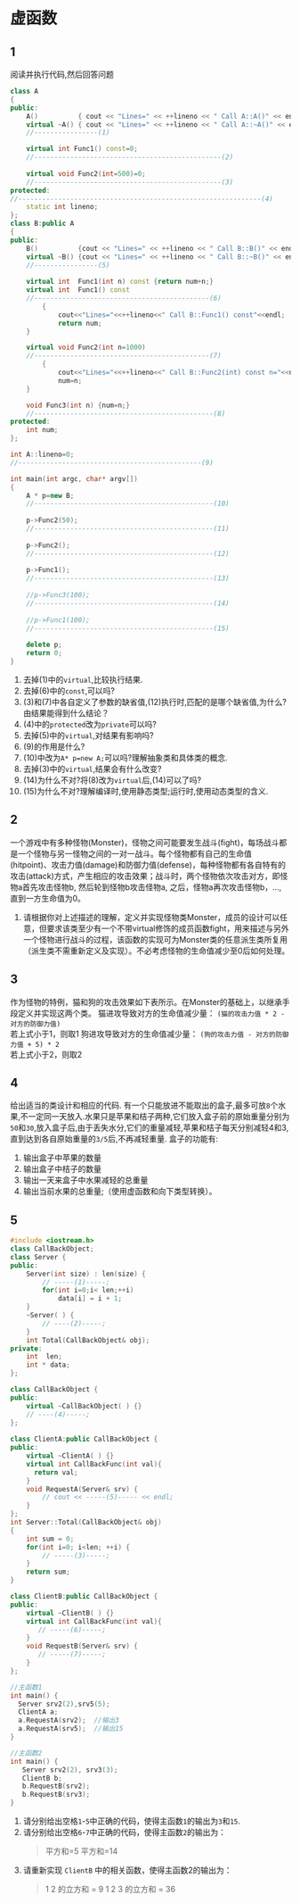 # 虚函数

## 1
阅读并执行代码,然后回答问题
```cpp
class A
{
public:
    A()          { cout << "Lines=" << ++lineno << " Call A::A()" << endl;}
    virtual ~A() { cout << "Lines=" << ++lineno << " Call A::~A()" << endl;}
    //----------------(1)

    virtual int Func1() const=0;
    //-----------------------------------------------(2)
    
    virtual void Func2(int=500)=0;
    //-----------------------------------------------(3)
protected:
//-------------------------------------------------------------(4)
    static int lineno;
};
class B:public A
{
public:
    B()          {cout << "Lines=" << ++lineno << " Call B::B()" << endl;}
    virtual ~B() {cout << "Lines=" << ++lineno << " Call B::~B()" << endl;}
    //----------------(5)
    
    virtual int  Func1(int n) const {return num+n;} 
    virtual int  Func1() const
    //--------------------------------------------(6)
        {
            cout<<"Lines="<<++lineno<<" Call B::Func1() const"<<endl;
            return num;
    }

    virtual void Func2(int n=1000)
    //--------------------------------------------(7)
        {
            cout<<"Lines="<<++lineno<<" Call B::Func2(int) const n="<<n<<endl;
            num=n;
    }

    void Func3(int n) {num=n;}
    //---------------------------------------------(8)
protected:
    int num;
};

int A::lineno=0;
//----------------------------------------------(9)

int main(int argc, char* argv[])
{
    A * p=new B;
    //---------------------------------------------(10)
    
    p->Func2(50);
    //---------------------------------------------(11)
    
    p->Func2();
    //---------------------------------------------(12)
    
    p->Func1();
    //---------------------------------------------(13)
    
    //p->Func3(100);
    //---------------------------------------------(14)
    
    //p->Func1(100);
    //---------------------------------------------(15)
    
    delete p;
    return 0;
}
```
1. 去掉(1)中的`virtual`,比较执行结果.
2. 去掉(6)中的`const`,可以吗?
3. (3)和(7)中各自定义了参数的缺省值,(12)执行时,匹配的是哪个缺省值,为什么?由结果能得到什么结论？
4. (4)中的`protected`改为`private`可以吗?
5. 去掉(5)中的`virtual`,对结果有影响吗?
6. (9)的作用是什么?
7. (10)中改为`A* p=new A;`可以吗?理解抽象类和具体类的概念.
8. 去掉(3)中的`virtual`,结果会有什么改变?
9. (14)为什么不对?将(8)改为`virtual`后,(14)可以了吗?
10. (15)为什么不对?理解编译时,使用静态类型;运行时,使用动态类型的含义.


## 2
一个游戏中有多种怪物(Monster)，怪物之间可能要发生战斗(fight)，每场战斗都是一个怪物与另一怪物之间的一对一战斗。每个怪物都有自己的生命值(hitpoint)、攻击力值(damage)和防御力值(defense)，每种怪物都有各自特有的攻击(attack)方式，产生相应的攻击效果；战斗时，两个怪物依次攻击对方，即怪物a首先攻击怪物b, 然后轮到怪物b攻击怪物a, 之后，怪物a再次攻击怪物b，…, 直到一方生命值为0。
1. 请根据你对上述描述的理解，定义并实现怪物类Monster，成员的设计可以任意，但要求该类至少有一个不带virtual修饰的成员函数fight，用来描述与另外一个怪物进行战斗的过程，该函数的实现可为Monster类的任意派生类所复用（派生类不需重新定义及实现）。不必考虑怪物的生命值减少至0后如何处理。


## 3
作为怪物的特例，猫和狗的攻击效果如下表所示。在Monster的基础上，以继承手段定义并实现这两个类。
猫进攻导致对方的生命值减少量：	
	`(猫的攻击力值 * 2 - 对方的防御力值)`  
    若上式小于1，则取1
狗进攻导致对方的生命值减少量：
	`(狗的攻击力值 - 对方的防御力值 + 5) * 2`  
    若上式小于2，则取2

## 4
给出适当的类设计和相应的代码.
有一个只能放进不能取出的盒子,最多可放`8`个水果,不一定同一天放入.水果只是苹果和桔子两种,它们放入盒子前的原始重量分别为`50`和`30`,放入盒子后,由于丢失水分,它们的重量减轻,苹果和桔子每天分别减轻4和3,直到达到各自原始重量的`3/5`后,不再减轻重量.
盒子的功能有:
1. 输出盒子中苹果的数量
2. 输出盒子中桔子的数量
3. 输出一天来盒子中水果减轻的总重量
4. 输出当前水果的总重量;（使用虚函数和向下类型转换）。


## 5

```cpp
#include <iostream.h>
class CallBackObject;
class Server {
public:
    Server(int size) : len(size) {
        // -----(1)-----;
        for(int i=0;i< len;++i)
            data[i] = i + 1;
    }
    ~Server( ) {
        // ----(2)-----;
    }
    int Total(CallBackObject& obj);
private:   
    int  len;
    int * data;
};	

class CallBackObject {
public:
    virtual ~CallBackObject( ) {}
    // ----(4)-----;
};
	
class ClientA:public CallBackObject {
public:
    virtual ~ClientA( ) {}
    virtual int CallBackFunc(int val){
      return val;
    }
    void RequestA(Server& srv) {
        // cout << -----(5)----- << endl;
    }
};
int Server::Total(CallBackObject& obj)
{
    int sum = 0;
    for(int i=0; i<len; ++i) {
        // -----(3)-----;
    }
    return sum;    
}	

class ClientB:public CallBackObject {
public:
    virtual ~ClientB( ) {}
    virtual int CallBackFunc(int val){
       // -----(6)-----;
    }
    void RequestB(Server& srv) {
       // -----(7)-----; 
    } 
};

//主函数1	
int main() {
  Server srv2(2),srv5(5);
  ClientA a; 
  a.RequestA(srv2);  //输出3 
  a.RequestA(srv5);  //输出15
} 	

//主函数2	 
int main() {
   Server srv2(2), srv3(3);
   ClientB b; 	 
   b.RequestB(srv2);
   b.RequestB(srv3);
}
```
1. 请分别给出空格`1`-`5`中正确的代码，使得主函数`1`的输出为`3`和`15`.
2. 请分别给出空格`6`-`7`中正确的代码，使得主函数`2`的输出为：
    > 平方和=5
    > 平方和=14
3. 请重新实现 `ClientB` 中的相关函数，使得主函数2的输出为： 
    > 1  2  的立方和 = 9
    > 1  2  3  的立方和 = 36